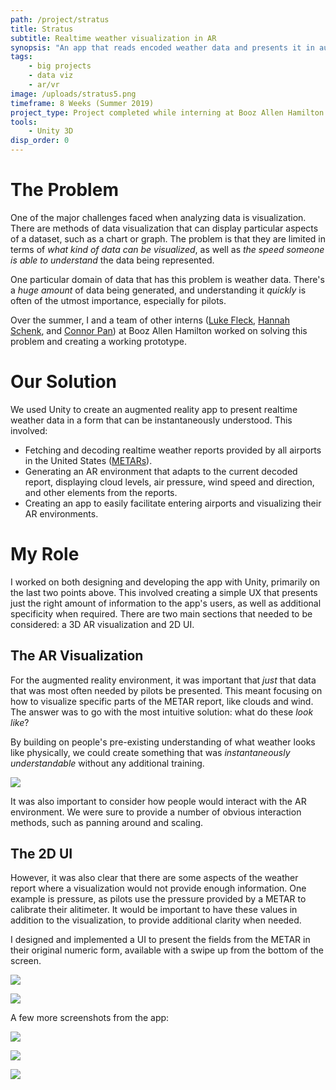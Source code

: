 ```yaml
---
path: /project/stratus
title: Stratus
subtitle: Realtime weather visualization in AR
synopsis: "An app that reads encoded weather data and presents it in augmented reality so pilots are able to instantaneously understand the current conditions."
tags:
    - big projects
    - data viz
    - ar/vr
image: /uploads/stratus5.png
timeframe: 8 Weeks (Summer 2019)
project_type: Project completed while interning at Booz Allen Hamilton
tools:
    - Unity 3D
disp_order: 0
---
```


# The Problem

One of the major challenges faced when analyzing data is visualization. There are methods of data visualization that can display particular aspects of a dataset, such as a chart or graph. The problem is that they are limited in terms of _what kind of data can be visualized_, as well as _the speed someone is able to understand_ the data being represented.

One particular domain of data that has this problem is weather data. There's a _huge amount_ of data being generated, and understanding it _quickly_ is often of the utmost importance, especially for pilots.

Over the summer, I and a team of other interns ([Luke Fleck](http://lrfleck.com/), [Hannah Schenk](https://www.hannahschenk.com/), and [Connor Pan](https://github.com/NameClassified)) at Booz Allen Hamilton worked on solving this problem and creating a working prototype.

# Our Solution

We used Unity to create an augmented reality app to present realtime weather data in a form that can be instantaneously understood. This involved:

-   Fetching and decoding realtime weather reports provided by all airports in the United States ([METARs](https://aviationweather.gov/metar)).
-   Generating an AR environment that adapts to the current decoded report, displaying cloud levels, air pressure, wind speed and direction, and other elements from the reports.
-   Creating an app to easily facilitate entering airports and visualizing their AR environments.

# My Role

I worked on both designing and developing the app with Unity, primarily on the last two points above. This involved creating a simple UX that presents just the right amount of information to the app's users, as well as additional specificity when required. There are two main sections that needed to be considered: a 3D AR visualization and 2D UI.

## The AR Visualization

For the augmented reality environment, it was important that _just_ that data that was most often needed by pilots be presented. This meant focusing on how to visualize specific parts of the METAR report, like clouds and wind. The answer was to go with the most intuitive solution: what do these _look like_?

By building on people's pre-existing understanding of what weather looks like physically, we could create something that was _instantaneously understandable_ without any additional training.

![ ](/uploads/stratus.gif)

It was also important to consider how people would interact with the AR environment. We were sure to provide a number of obvious interaction methods, such as panning around and scaling.

## The 2D UI

However, it was also clear that there are some aspects of the weather report where a visualization would not provide enough information. One example is pressure, as pilots use the pressure provided by a METAR to calibrate their alitimeter. It would be important to have these values in addition to the visualization, to provide additional clarity when needed.

I designed and implemented a UI to present the fields from the METAR in their original numeric form, available with a swipe up from the bottom of the screen.

![](/uploads/stratus1.png)

![](/uploads/stratus2.png)

A few more screenshots from the app:

![](/uploads/stratus3.png)

![](/uploads/stratus4.png)

![](/uploads/stratus5.png)

